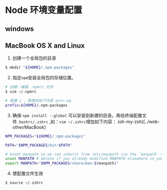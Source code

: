 # Node 环境变量配置
## windows

## MacBook OS X and Linux
1. 创建一个全局包的目录
```sh
$ mkdir "${HOME}/.npm-packages"
```
2. 指定`npm`安装全局包的存储位置。
```sh
# 创建／编辑 .npmrc 文件
$ vim ~/.npmrc

# 按键 i ，再增加如下内容 esc>:wq
prefix=${HOME}/.npm-packages
```
3. 确保 `npm install --global` 可以安装到新建的目录。再给终端配置文件`.bashrc/.zshrc` ,如：`vim ~/.zshrc`增加如下内容：
(oh-my-zsh)[../web-other/MacBook]
```sh
NPM_PACKAGES="${HOME}/.npm-packages"

PATH="$NPM_PACKAGES/bin:$PATH"

# Unset manpath so we can inherit from /etc/manpath via the `manpath` command
unset MANPATH # delete if you already modified MANPATH elsewhere in your config
export MANPATH="$NPM_PACKAGES/share/man:$(manpath)"

```
4. 使配置文件生效
```sh
$ source ~/.zshrc
```
